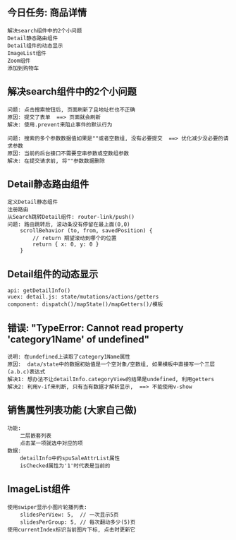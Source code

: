 ## 今日任务: 商品详情
    解决search组件中的2个小问题
	Detail静态路由组件
	Detail组件的动态显示
	ImageList组件
	Zoom组件
	添加到购物车

## 解决search组件中的2个小问题
	问题: 点击搜索按钮后, 页面刷新了且地址栏也不正确
	原因: 提交了表单  ==> 页面就会刷新
	解决: 使用.prevent来阻止事件的默认行为

	问题: 搜索的多个参数数据值如果是""或者空数组, 没有必要提交  ==> 优化减少没必要的请求参数
	原因: 当前的后台接口不需要空串参数或空数组参数
	解决: 在提交请求前, 将""参数数据删除

## Detail静态路由组件
	定义Detail静态组件
	注册路由
	从Search跳转Detail组件: router-link/push()
	问题: 路由跳转后, 滚动条没有停留在最上面(0,0)
		scrollBehavior (to, from, savedPosition) {
	    	// return 期望滚动到哪个的位置
	    	return { x: 0, y: 0 }
	  	}

## Detail组件的动态显示
	api: getDetailInfo()
	vuex: detail.js: state/mutations/actions/getters
	component: dispatch()/mapState()/mapGetters()/模板

## 错误: "TypeError: Cannot read property 'category1Name' of undefined"
	说明: 在undefined上读取了category1Name属性
	原因:  data/state中的数据初始值是一个空对象/空数组, 如果模板中直接写一个三层(a.b.c)表达式
	解决1: 想办法不让detailInfo.categoryView的结果是undefined, 利用getters
	解决2: 利用v-if来判断, 只有当有数据才解析显示,  ==> 不能使用v-show

## 销售属性列表功能 (大家自己做)
	功能: 
		二层嵌套列表 
		点击某一项就选中对应的项
	数据: 
		detailInfo中的spuSaleAttrList属性
		isChecked属性为'1'时代表是当前的

## ImageList组件
	使用swiper显示小图片轮播列表:
		slidesPerView: 5,  // 一次显示5页
      	slidesPerGroup: 5, // 每次翻动多少(5)页
	使用currentIndex标识当前图片下标, 点击时更新它
	